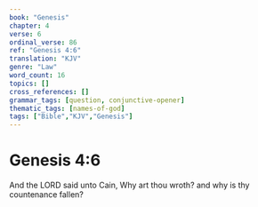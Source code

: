 ```yaml
---
book: "Genesis"
chapter: 4
verse: 6
ordinal_verse: 86
ref: "Genesis 4:6"
translation: "KJV"
genre: "Law"
word_count: 16
topics: []
cross_references: []
grammar_tags: [question, conjunctive-opener]
thematic_tags: [names-of-god]
tags: ["Bible","KJV","Genesis"]
---
```


# Genesis 4:6

And the LORD said unto Cain, Why art thou wroth? and why is thy countenance fallen?
